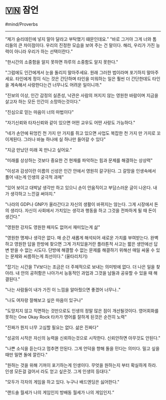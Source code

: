 # 🇻🇳 잠언

#mind/Proverbs

---

“제가 슬리데린에 넣지 말아 달라고 부탁했기 떄문인데요.” “바로 그거야 그게 너와 톰 리들의 큰 차이점이다. 우리의 진정한 모습을 보여 주는 건 말이다. 해리, 우리가 가진 능력이 아니라 우리가 하는 선택이란다.”



"한시간의 소중함을 알지 못하면 하루의 소중함도 알지 못한다."



"그럼에도 인간에게서 눈을 돌리지 말아주세요. 원래 그러한 법이라며 포기하지 말아주세요. 타인에게 정이 식는 것은 간단하며 타인을 미워하는 일은 훨씬 더 간단한데도 타인을 계속해서 사랑한다는건 너무나도 어려운 일이니까."



"진보의 이상, 인간 감정의 실존성, 낙관은 사람의 꺼지지 않는 영원한 바람이며 지금을 살고자 하는 모든 인간이 소망하는것이다."



"진심으로 믿는 마음이 너의 마법이다"



"자기신뢰와 타자신뢰와 같이 있으면 어떤 교우도 어떤 사랑도 가능하다."



"네가 손안에 뒤엉킨 천 가지 만 가지를 쥐고 있으면 사업도 복잡한 천 가지 만 가지로 꼬이게된다. 그러나 바늘 하나에 실 하나만 들어갈 수 있다​"



"지금 만났던 미래 꼭 만나고 싶어요."



"미래를 상상하는 것보다 중요한 건 현재를 파악하는 힘과 문제를 해결하는 상상력"



"이성과 감성이란 이름의 신성은 인간 안에서 영원히 갈구된다. 그 갈망을 인생속에서 풀어 내는게 인생의 궁극적 과제"



"있어 보이고 대박날 생각만 하고 있으니 손이 안움직이고 부담스러운 글이 나온다. 내가 생각하고 느낀걸 써야지."



"나라의 GDP나 GNP가 올라간다고 자신의 생활이 바뀌지는 않는다. 그게 시장에서 돈의 생리다. 자신이 사회에서 가치있는 생각과 행동을 하고 그것을 전파하게 될 때 돈이 생긴다."



"영원한 강자도 영원한 패자도 없어서 재미있는게 삶"



"영원한 명제나 생각은 없다. 매 순간 새롭게 해석되어 새로운 가치를 부여받는다. 완벽하고 영원한 답을 한방에 찾으면 그게 가치있을거란 플라톤적 사고는 짧은 생안에선 답변 받을 수 없는 시도다. 단방에 해결할 수 없는 문제를 해결하기 위해선 매일 싸울 수 있는 문제와 씨름하는게 최선이다." (울타리치기)



"잡기는 시간을 TV보다는 조금은 더 주체적으로 보내는 의미밖에 없다. 더 나은 일을 찾아라. 내 안의 공허함은 나아가서 능동적인 과업과 그것을 남들과 공유할 수 있을 때 해결된다."



"나는 사람들이 내가 가진 이 느낌을 알아줬으면 좋겠어 너무나.."



"나도 여자랑 잘해보고 싶은 마음이 있구나"



"도망치지 않고 직면하는 것만으로도 인생의 정말 많은 점이 개선될것이다. 영어회화를 못하는 One Okay Rock 타카가 영어를 잘하게 된것은 순전히 노력"



"진짜가 뭔지 너무 고심할 필요는 없다. 삶은 진짜다"



"성공의 시작은 자신의 능력을 신뢰하는것으로 시작한다. 신뢰안하면 아무것도 안된다."



"나쁜 소식을 듣는다고 멈추면 안된다. 그게 언덕을 향해 돌을 민다는 의미다. 밀고 싶을때만 밀면 돌에 깔린다."



"원하는 것을 위해 기꺼이 포기하는게 인생이다. 무엇을 원하는지 부터 확실하게 하라. 인생 모든걸 걸어서 라도 얻고 싶은것. 그게 인생의 등대다."



"모두가 각자의 게임을 하고 있다. 누구나 배드엔딩은 싫어한다."



"랜드솔 월세가 나의 게임인지 방배동 월세가 나의 게임인지.”